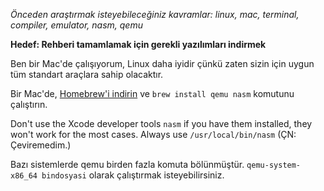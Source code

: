 *Önceden araştırmak isteyebileceğiniz kavramlar: linux, mac, terminal, compiler, emulator, nasm, qemu*

**Hedef: Rehberi tamamlamak için gerekli yazılımları indirmek**

Ben bir Mac'de çalışıyorum, Linux daha iyidir çünkü zaten sizin için uygun tüm standart araçlara sahip olacaktır.

Bir Mac'de, [Homebrew'i indirin](http://brew.sh) ve `brew install qemu nasm` komutunu çalıştırın.

Don't use the Xcode developer tools `nasm` if you have them installed, they won't work for the most cases. Always use `/usr/local/bin/nasm` (ÇN: Çeviremedim.)

Bazı sistemlerde qemu birden fazla komuta bölünmüştür. `qemu-system-x86_64 bindosyasi` olarak çalıştırmak isteyebilirsiniz.
